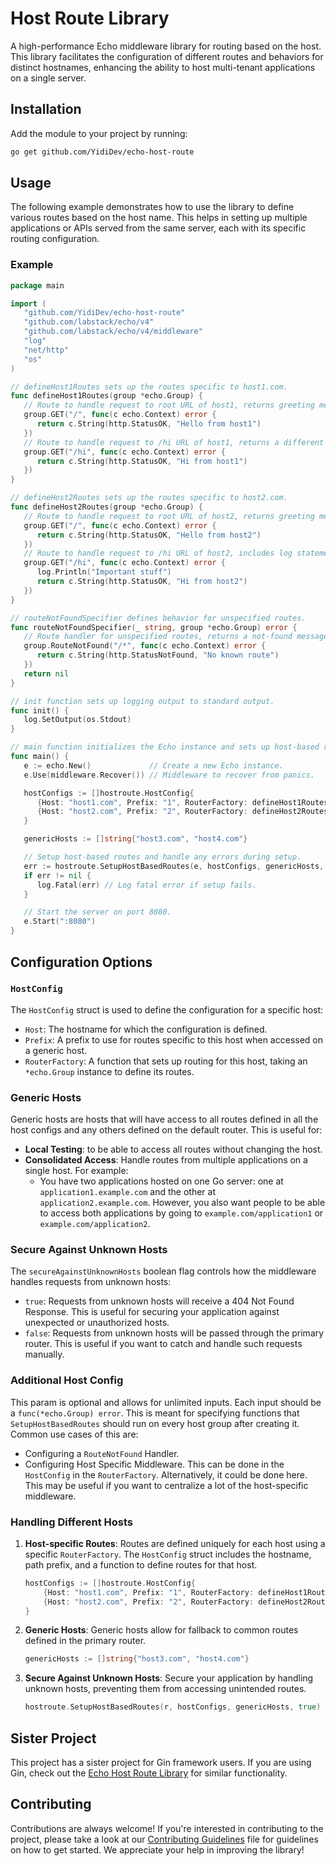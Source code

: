 # Host Route Library

A high-performance Echo middleware library for routing based on the host. This library facilitates the configuration of different routes and behaviors for distinct hostnames, enhancing the ability to host multi-tenant applications on a single server.

## Installation

Add the module to your project by running:

```sh
go get github.com/YidiDev/echo-host-route
```

## Usage

The following example demonstrates how to use the library to define various routes based on the host name. This helps in setting up multiple applications or APIs served from the same server, each with its specific routing configuration.

### Example

```go
package main

import (
   "github.com/YidiDev/echo-host-route"
   "github.com/labstack/echo/v4"
   "github.com/labstack/echo/v4/middleware"
   "log"
   "net/http"
   "os"
)

// defineHost1Routes sets up the routes specific to host1.com.
func defineHost1Routes(group *echo.Group) {
   // Route to handle request to root URL of host1, returns greeting message.
   group.GET("/", func(c echo.Context) error {
      return c.String(http.StatusOK, "Hello from host1")
   })
   // Route to handle request to /hi URL of host1, returns a different greeting message.
   group.GET("/hi", func(c echo.Context) error {
      return c.String(http.StatusOK, "Hi from host1")
   })
}

// defineHost2Routes sets up the routes specific to host2.com.
func defineHost2Routes(group *echo.Group) {
   // Route to handle request to root URL of host2, returns greeting message.
   group.GET("/", func(c echo.Context) error {
      return c.String(http.StatusOK, "Hello from host2")
   })
   // Route to handle request to /hi URL of host2, includes log statement and returns a greeting message.
   group.GET("/hi", func(c echo.Context) error {
      log.Println("Important stuff")
      return c.String(http.StatusOK, "Hi from host2")
   })
}

// routeNotFoundSpecifier defines behavior for unspecified routes.
func routeNotFoundSpecifier(_ string, group *echo.Group) error {
   // Route handler for unspecified routes, returns a not-found message.
   group.RouteNotFound("/*", func(c echo.Context) error {
      return c.String(http.StatusNotFound, "No known route")
   })
   return nil
}

// init function sets up logging output to standard output.
func init() {
   log.SetOutput(os.Stdout)
}

// main function initializes the Echo instance and sets up host-based routing.
func main() {
   e := echo.New()             // Create a new Echo instance.
   e.Use(middleware.Recover()) // Middleware to recover from panics.

   hostConfigs := []hostroute.HostConfig{
      {Host: "host1.com", Prefix: "1", RouterFactory: defineHost1Routes},
      {Host: "host2.com", Prefix: "2", RouterFactory: defineHost2Routes},
   }

   genericHosts := []string{"host3.com", "host4.com"}

   // Setup host-based routes and handle any errors during setup.
   err := hostroute.SetupHostBasedRoutes(e, hostConfigs, genericHosts, true, routeNotFoundSpecifier)
   if err != nil {
      log.Fatal(err) // Log fatal error if setup fails.
   }

   // Start the server on port 8080.
   e.Start(":8080")
}
```

## Configuration Options

### `HostConfig`
The `HostConfig` struct is used to define the configuration for a specific host:
- `Host`: The hostname for which the configuration is defined.
- `Prefix`: A prefix to use for routes specific to this host when accessed on a generic host.
- `RouterFactory`: A function that sets up routing for this host, taking an `*echo.Group` instance to define its routes.

### Generic Hosts
Generic hosts are hosts that will have access to all routes defined in all the host configs and any others defined on the default router. This is useful for:
- **Local Testing**: to be able to access all routes without changing the host. 
- **Consolidated Access**: Handle routes from multiple applications on a single host. For example:
  - You have two applications hosted on one Go server: one at `application1.example.com` and the other at `application2.example.com`. However, you also want people to be able to access both applications by going to `example.com/application1` or `example.com/application2`.

### Secure Against Unknown Hosts
The `secureAgainstUnknownHosts` boolean flag controls how the middleware handles requests from unknown hosts:
- `true`: Requests from unknown hosts will receive a 404 Not Found Response. This is useful for securing your application against unexpected or unauthorized hosts.
- `false`: Requests from unknown hosts will be passed through the primary router. This is useful if you want to catch and handle such requests manually.

### Additional Host Config
This param is optional and allows for unlimited inputs. Each input should be a `func(*echo.Group) error`. This is meant for specifying functions that `SetupHostBasedRoutes` should run on every host group after creating it. Common use cases of this are:
- Configuring a `RouteNotFound` Handler. 
- Configuring Host Specific Middleware. This can be done in the `HostConfig` in the `RouterFactory`. Alternatively, it could be done here. This may be useful if you want to centralize a lot of the host-specific middleware.

### Handling Different Hosts

1. **Host-specific Routes**:
   Routes are defined uniquely for each host using a specific `RouterFactory`. The `HostConfig` struct includes the hostname, path prefix, and a function to define routes for that host.

    ```go
    hostConfigs := []hostroute.HostConfig{
        {Host: "host1.com", Prefix: "1", RouterFactory: defineHost1Routes},
        {Host: "host2.com", Prefix: "2", RouterFactory: defineHost2Routes},
    }
    ```

2. **Generic Hosts**:
   Generic hosts allow for fallback to common routes defined in the primary router.

    ```go
    genericHosts := []string{"host3.com", "host4.com"}
    ```

3. **Secure Against Unknown Hosts**:
   Secure your application by handling unknown hosts, preventing them from accessing unintended routes.

    ```go
    hostroute.SetupHostBasedRoutes(r, hostConfigs, genericHosts, true)
    ```
   
## Sister Project
This project has a sister project for Gin framework users. If you are using Gin, check out the [Echo Host Route Library](https://github.com/YidiDev/gin-host-route) for similar functionality.

## Contributing
Contributions are always welcome! If you're interested in contributing to the project, please take a look at our [Contributing Guidelines](CONTRIBUTING.md) file for guidelines on how to get started. We appreciate your help in improving the library!
